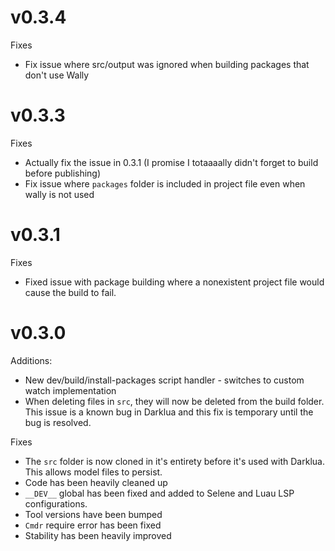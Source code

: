 # v0.3.4
Fixes
- Fix issue where src/output was ignored when building packages that don't use Wally

# v0.3.3
Fixes
- Actually fix the issue in 0.3.1 (I promise I totaaaally didn't forget to build before publishing)
- Fix issue where `packages` folder is included in project file even when wally is not used

# v0.3.1
Fixes
- Fixed issue with package building where a nonexistent project file would cause the build to fail.

# v0.3.0

Additions:

- New dev/build/install-packages script handler - switches to custom watch implementation
- When deleting files in `src`, they will now be deleted from the build folder. This issue is a known bug in Darklua and this fix is temporary until the bug is resolved.

Fixes

- The `src` folder is now cloned in it's entirety before it's used with Darklua. This allows model files to persist.
- Code has been heavily cleaned up
- `__DEV__` global has been fixed and added to Selene and Luau LSP configurations.
- Tool versions have been bumped
- `Cmdr` require error has been fixed
- Stability has been heavily improved
